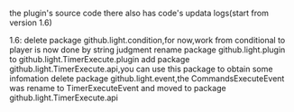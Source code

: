 the plugin's source code
there also has code's updata logs(start from version 1.6)

1.6:
delete package github.light.condition,for now,work from conditional to player is now done by string judgment
rename package github.light.plugin to github.light.TimerExecute.plugin
add package github.light.TimerExecute.api,you can use this package to obtain some infomation
delete package github.light.event,the CommandsExecuteEvent was rename to TimerExecuteEvent and moved to package github.light.TimerExecute.api